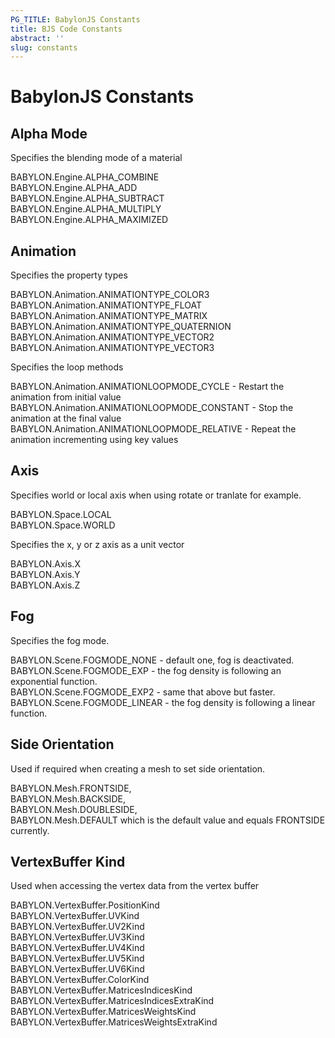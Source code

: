 ```yaml
---
PG_TITLE: BabylonJS Constants
title: BJS Code Constants
abstract: ''
slug: constants
---
```



# BabylonJS Constants


## Alpha Mode

Specifies the blending mode of a material

BABYLON.Engine.ALPHA_COMBINE  
BABYLON.Engine.ALPHA_ADD  
BABYLON.Engine.ALPHA_SUBTRACT  
BABYLON.Engine.ALPHA_MULTIPLY  
BABYLON.Engine.ALPHA_MAXIMIZED  


## Animation

Specifies the property types 

BABYLON.Animation.ANIMATIONTYPE_COLOR3  
BABYLON.Animation.ANIMATIONTYPE_FLOAT  
BABYLON.Animation.ANIMATIONTYPE_MATRIX  
BABYLON.Animation.ANIMATIONTYPE_QUATERNION  
BABYLON.Animation.ANIMATIONTYPE_VECTOR2  
BABYLON.Animation.ANIMATIONTYPE_VECTOR3  

Specifies the loop methods

BABYLON.Animation.ANIMATIONLOOPMODE_CYCLE - Restart the animation from initial value  
BABYLON.Animation.ANIMATIONLOOPMODE_CONSTANT - Stop the animation at the final value  
BABYLON.Animation.ANIMATIONLOOPMODE_RELATIVE - Repeat the animation incrementing using key values  


## Axis

Specifies world or local axis when using rotate or tranlate for example.

BABYLON.Space.LOCAL  
BABYLON.Space.WORLD

Specifies the x, y or z axis as a unit vector

BABYLON.Axis.X  
BABYLON.Axis.Y  
BABYLON.Axis.Z

## Fog

Specifies the fog mode.

BABYLON.Scene.FOGMODE_NONE - default one, fog is deactivated.  
BABYLON.Scene.FOGMODE_EXP - the fog density is following an exponential function.  
BABYLON.Scene.FOGMODE_EXP2 - same that above but faster.  
BABYLON.Scene.FOGMODE_LINEAR - the fog density is following a linear function.  


## Side Orientation

Used if required when creating a mesh to set side orientation.

BABYLON.Mesh.FRONTSIDE,  
BABYLON.Mesh.BACKSIDE,  
BABYLON.Mesh.DOUBLESIDE,  
BABYLON.Mesh.DEFAULT which is the default value and equals FRONTSIDE currently.


## VertexBuffer Kind

Used when accessing the vertex data from the vertex buffer

BABYLON.VertexBuffer.PositionKind  
BABYLON.VertexBuffer.UVKind  
BABYLON.VertexBuffer.UV2Kind  
BABYLON.VertexBuffer.UV3Kind  
BABYLON.VertexBuffer.UV4Kind  
BABYLON.VertexBuffer.UV5Kind  
BABYLON.VertexBuffer.UV6Kind  
BABYLON.VertexBuffer.ColorKind  
BABYLON.VertexBuffer.MatricesIndicesKind  
BABYLON.VertexBuffer.MatricesIndicesExtraKind  
BABYLON.VertexBuffer.MatricesWeightsKind  
BABYLON.VertexBuffer.MatricesWeightsExtraKind  
